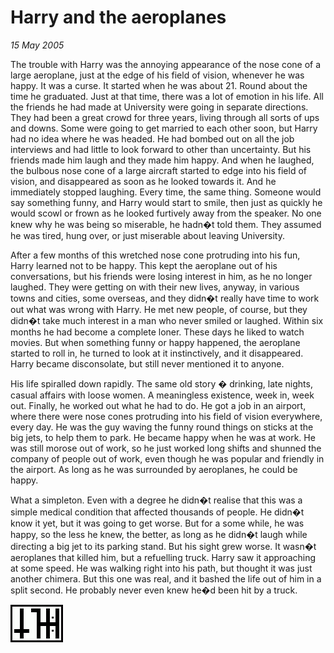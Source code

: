 # Harry and the aeroplanes

_15 May 2005_


The trouble with Harry was the annoying appearance of the nose cone of a large aeroplane, just at the edge of his field of vision, whenever he was happy.  It was a curse.  It started when he was about 21.  Round about the time he graduated.  Just at that time, there was a lot of emotion in his life.  All the friends he had made at University were going in separate directions.  They had been a great crowd for three years, living through all sorts of ups and downs.  Some were going to get married to each other soon, but Harry had no idea where he was headed.  He had bombed out on all the job interviews and had little to look forward to other than uncertainty.  But his friends made him laugh and they made him happy.  And when he laughed, the bulbous nose cone of a large aircraft started to edge into his field of vision, and disappeared as soon as he looked towards it.  And he immediately stopped laughing.  Every time, the same thing.  Someone would say something funny, and Harry would start to smile, then just as quickly he would scowl or frown as he looked furtively away from the speaker.  No one knew why he was being so miserable, he hadn�t told them.  They assumed he was tired, hung over, or just miserable about leaving University.

After a few months of this wretched nose cone protruding into his fun, Harry learned not to be happy.  This kept the aeroplane out of his conversations, but his friends were losing interest in him, as he no longer laughed.  They were getting on with their new lives, anyway, in various towns and cities, some overseas, and they didn�t really have time to work out what was wrong with Harry.  He met new people, of course, but they didn�t take much interest in a man who never smiled or laughed.  Within six months he had become a complete loner.  These days he liked to watch movies.  But when something funny or happy happened, the aeroplane started to roll in, he turned to look at it instinctively, and it disappeared.  Harry became disconsolate, but still never mentioned it to anyone.

His life spiralled down rapidly.  The same old story � drinking, late nights, casual affairs with loose women.  A meaningless existence, week in, week out.  Finally, he worked out what he had to do.  He got a job in an airport, where there were nose cones protruding into his field of vision everywhere, every day.  He was the guy waving the funny round things on sticks at the big jets, to help them to park.  He became happy when he was at work.  He was still morose out of work, so he just worked long shifts and shunned the company of people out of work, even though he was popular and friendly in the airport. As long as he was surrounded by aeroplanes, he could be happy.

What a simpleton.  Even with a degree he didn�t realise that this was a simple medical condition that affected thousands of people.  He didn�t know it yet, but it was going to get worse.  But for a some while, he was happy, so the less he knew, the better, as long as he didn�t laugh while directing a big jet to its parking stand.  But his sight grew worse.  It wasn�t aeroplanes that killed him, but a refuelling truck.  Harry saw it approaching at some speed.  He was walking right into his path, but thought it was just another chimera.  But this one was real, and it bashed the life out of him in a split second.  He probably never even knew he�d been hit by a truck.

![](/images/grids/f26.gif)
